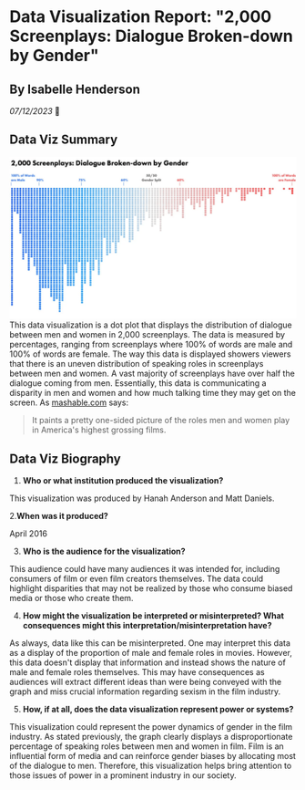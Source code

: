 # Data Visualization Report: "2,000 Screenplays: Dialogue Broken-down  by Gender"
## By Isabelle Henderson
*07/12/2023* 
:calendar:

## Data Viz Summary
![Data Viz Image](images/data-viz-image.png)
This data visualization is a dot plot that displays the distribution of dialogue between men and women in 2,000 screenplays. The data is measured by percentages, ranging from screenplays where 100% of words are male and 100% of words are female. The way this data is displayed showers viewers that there is an uneven distribution of speaking roles in screenplays between men and women. A vast majority of screenplays have over half the dialogue coming from men. Essentially, this data is communicating a disparity in men and women and how much talking time they may get on the screen. As [mashable.com](https://mashable.com/article/film-dialogue-gender-charts) says:
> It paints a pretty one-sided picture of the roles men and women play in America's highest grossing films.

## Data Viz Biography
1. **Who or what institution produced the visualization?** 

This visualization was produced by Hanah Anderson and Matt Daniels.

2.**When was it produced?**

April 2016

3. **Who is the audience for the visualization?**

This audience could have many audiences it was intended for, including consumers of film or even film creators themselves. The data could highlight disparities that may not be realized by those who consume biased media or those who create them.

4. **How might the visualization be interpreted or misinterpreted? What consequences might this interpretation/misinterpretation have?**

As always, data like this can be misinterpreted. One may interpret this data as a display of the proportion of male and female roles in movies. However, this data doesn't display that information and instead shows the nature of male and female roles themselves. This may have consequences as audiences will extract different ideas than were being conveyed with the graph and miss crucial information regarding sexism in the film industry.

5. **How, if at all, does the data visualization represent power or systems?**

This visualization could represent the power dynamics of gender in the film industry. As stated previously, the graph clearly displays a disproportionate percentage of speaking roles between men and women in film. Film is an influential form of media and can reinforce gender biases by allocating most of the dialogue to men. Therefore, this visualization helps bring attention to those issues of power in a prominent industry in our society. 
